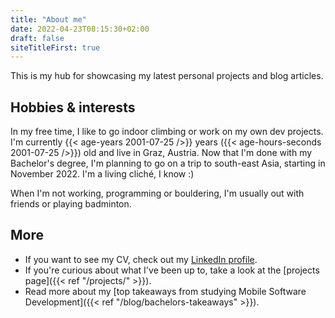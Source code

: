 ```yaml
---
title: "About me"
date: 2022-04-23T08:15:30+02:00
draft: false
siteTitleFirst: true
---
```


This is my hub for showcasing my latest personal projects and blog articles.

## Hobbies & interests
In my free time, I like to go indoor climbing or work on my own dev projects. I'm currently {{< age-years 2001-07-25 />}} years ({{< age-hours-seconds 2001-07-25 />}}) old and live in Graz, Austria. Now that I'm done with my Bachelor's degree, I'm planning to go on a trip to south-east Asia, starting in November 2022. I'm a living cliché, I know :)

When I'm not working, programming or bouldering, I'm usually out with friends or playing badminton. 

## More
- If you want to see my CV, check out my [LinkedIn profile](https://linkedin.com/in/filippo-orru).
- If you're curious about what I've been up to, take a look at the [projects page]({{< ref "/projects/" >}}).
- Read more about my [top takeaways from studying Mobile Software Development]({{< ref "/blog/bachelors-takeaways" >}}).